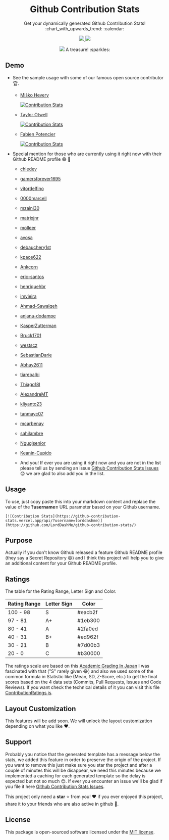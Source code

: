 <h1 align="center">Github Contribution Stats</h1>
<p align="center">Get your dynamically generated Github Contribution Stats! :chart_with_upwards_trend: :calendar:</p>
<p align="center">
  <a href="https://travis-ci.org/LordDashMe/github-contribution-stats">
    <img src="https://img.shields.io/travis/LordDashMe/github-contribution-stats/master.svg?style=for-the-badge" />
  </a>
  <a href="https://coveralls.io/github/LordDashMe/github-contribution-stats?branch=master">
    <img src="https://img.shields.io/coveralls/LordDashMe/github-contribution-stats/master.svg?style=for-the-badge" />
  </a>
</p>
<p align="center">
  <img src="https://github.githubassets.com/images/mona-whisper.gif" /> A treasure! :sparkles:
</p>

## Demo

- See the sample usage with some of our famous open source contributor :trophy:.

  - [Miško Hevery](https://github.com/mhevery)

    [![Contribution Stats](https://github-contribution-stats.vercel.app/api/?username=mhevery)](https://github.com/LordDashMe/github-contribution-stats/)

  - [Taylor Otwell](https://github.com/taylorotwell)

    [![Contribution Stats](https://github-contribution-stats.vercel.app/api/?username=taylorotwell)](https://github.com/LordDashMe/github-contribution-stats/)

  - [Fabien Potencier](https://github.com/fabpot)

    [![Contribution Stats](https://github-contribution-stats.vercel.app/api/?username=fabpot)](https://github.com/LordDashMe/github-contribution-stats/)

- Special mention for those who are currently using it right now with their Github README profile :smile: :tada:

  - [chiedev](https://github.com/chiedev)
  
  - [gamersforever1695](https://github.com/gamersforever1695)
  
  - [vitordelfino](https://github.com/vitordelfino)

  - [0000marcell](https://github.com/0000marcell)
  
  - [mzaini30](https://github.com/mzaini30)
  
  - [matrixjnr](https://github.com/matrixjnr)
  
  - [molleer](https://github.com/molleer)
  
  - [avosa](https://github.com/avosa)
  
  - [debauchery1st](https://github.com/debauchery1st)
  
  - [kpace622](https://github.com/kpace622)

  - [Ankcorn](https://github.com/Ankcorn)
  
  - [eric-santos](https://github.com/eric-santos)

  - [henriquehbr](https://github.com/henriquehbr)

  - [imvieira](https://github.com/imvieira)
  
  - [Ahmad-Sawalqeh](https://github.com/Ahmad-Sawalqeh)
  
  - [anjana-dodampe](https://github.com/anjana-dodampe)
  
  - [KasperZutterman](https://github.com/KasperZutterman)
  
  - [Bruck1701](https://github.com/Bruck1701)
  
  - [westscz](https://github.com/westscz)
  
  - [SebastianDarie](https://github.com/SebastianDarie)
  
  - [Abhay2611](https://github.com/Abhay2611)
  
  - [tiarebalbi](https://github.com/tiarebalbi)
  
  - [Thiago18l](https://github.com/Thiago18l)
  
  - [AlexandreMT](https://github.com/AlexandreMT)
  
  - [kliyanto23](https://github.com/kliyanto23)
  
  - [tanmayc07](https://github.com/tanmayc07)
  
  - [mcarbenay](https://github.com/mcarbenay)
  
  - [sahilambre](https://github.com/sahilambre)
  
  - [Ngugisenior](https://github.com/Ngugisenior)
  
  - [Keanin-Cupido](https://github.com/Keanin-Cupido)
  
  - And you! If ever you are using it right now and you are not in the list please tell us by sending an issue [Github Contribution Stats Issues](https://github.com/LordDashMe/github-contribution-stats/issues) :blush: we are glad to also add you in the list.

## Usage

To use, just copy paste this into your markdown content and replace the value of the **?username=** URL parameter based on your Github username.

```text
[![Contribution Stats](https://github-contribution-stats.vercel.app/api/?username=lorddashme)](https://github.com/LordDashMe/github-contribution-stats/)
```

## Purpose

Actually if you don't know Github released a feature Github README profile (they say a Secret Repository :smile:) and I think this project will help you to give an additional content for your Github README profile.

## Ratings

The table for the Rating Range, Letter Sign and Color.

| Rating Range | Letter Sign | Color |
| ---- | ---- | ---- |
| 100 - 98 | S | #eacb2f |
| 97 - 81 | A+ | #1eb300 |
| 80 - 41 | A | #2fa0ed |
| 40 - 31 | B+ | #ed962f |
| 30 - 21 | B | #7d00b3 |
| 20 - 0 | C | #b30000 |

The ratings scale are based on this [Academic Grading In Japan](https://en.wikipedia.org/wiki/Academic_grading_in_Japan) I was fascinated with that ("S" rarely given :joy:) and also we used some of the common formula in Statistic like (Mean, SD, Z-Score, etc.) to get the final scores based on the 4 data sets (Commits, Pull Requests, Issues and Code Reviews). If you want check the technical details of it you can visit this file [ContributionRatings.js](https://github.com/LordDashMe/github-contribution-stats/blob/master/src/ContributionRatings.js).

## Layout Customization

This features will be add soon. We will unlock the layout customization depending on what you like :heart:.

## Support

Probably you notice that the generated template has a message below the stats, we added this feature in order to preserve the origin of the project. If you want to remove this just make sure you star the project and after a couple of minutes this will be disappear, we need this minutes because we implemented a caching for each generated template so the delay is expected but not so much :blush:. If ever you encounter an issue we'll be glad if you file it here [Github Contribution Stats Issues](https://github.com/LordDashMe/github-contribution-stats/issues).

This project only need a **star** :star: from you! :heart: if you ever enjoyed this project, share it to your friends who are also active in github :handshake:.

## License

This package is open-sourced software licensed under the [MIT license](https://opensource.org/licenses/MIT).
